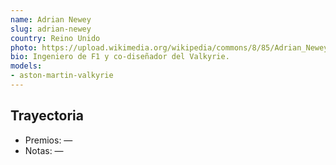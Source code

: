 ```yaml
---
name: Adrian Newey
slug: adrian-newey
country: Reino Unido
photo: https://upload.wikimedia.org/wikipedia/commons/8/85/Adrian_Newey_2011.jpg
bio: Ingeniero de F1 y co-diseñador del Valkyrie.
models:
- aston-martin-valkyrie
---
```


## Trayectoria

- Premios: —
- Notas: —

